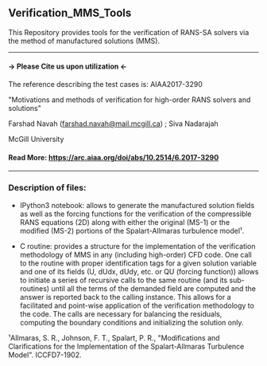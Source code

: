 ## Verification_MMS_Tools
This Repository provides tools for the verification of RANS-SA solvers via the method of manufactured solutions (MMS).

---------------------------------------------
#### -> Please Cite us upon utilization <-
The reference describing the test cases is: AIAA2017-3290         

"Motivations and methods of verification for high-order RANS solvers and solutions"

Farshad Navah (farshad.navah@mail.mcgill.ca) ; Siva Nadarajah 

McGill University

#### Read More: https://arc.aiaa.org/doi/abs/10.2514/6.2017-3290
---------------------------------------------

### Description of files:

- IPython3 notebook: allows to generate the manufactured solution fields as well as the forcing functions for the verification of the compressible RANS equations (2D) along with either the original (MS-1) or the modified (MS-2) portions of the Spalart-Allmaras turbulence model¹.

- C routine: provides a structure for the implementation of the verification methodology of MMS in any (including high-order) CFD code. One call to the routine with proper identification tags for a given solution variable and one of its fields (U, dUdx, dUdy, etc. or QU (forcing function)) allows to initiate a series of recursive calls to the same routine (and its sub-routines) until all the terms of the demanded field are computed and the answer is reported back to the calling instance. This allows for a facilitated and point-wise application of the verification methodology to the code. The calls are necessary for balancing the residuals, computing the boundary conditions and initializing the solution only.

¹Allmaras, S. R., Johnson, F. T., Spalart, P. R., "Modifications and Clarifications for the Implementation of the Spalart-Allmaras Turbulence Model". ICCFD7-1902.
